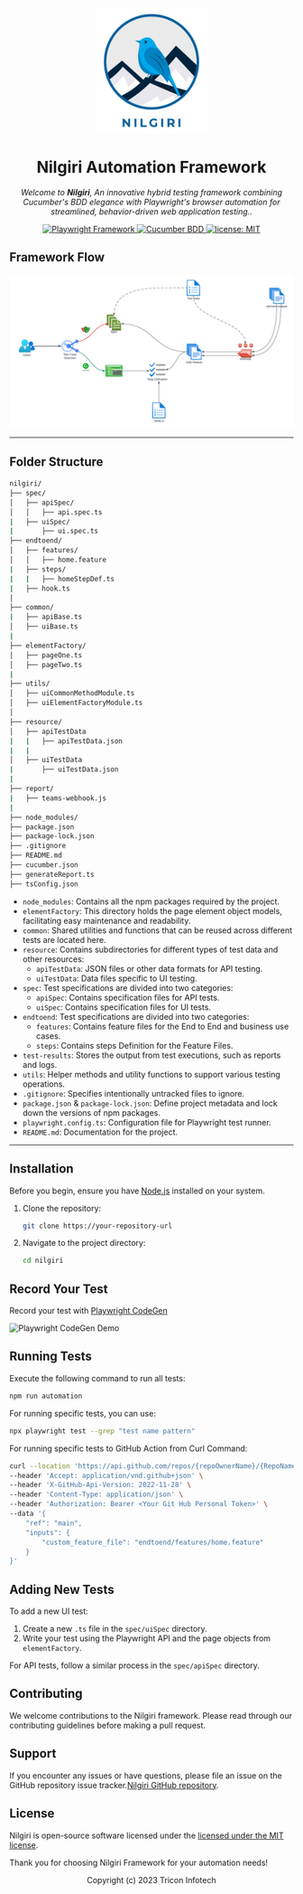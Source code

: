<p align="center">
  <img src="https://raw.githubusercontent.com/triconinfotech/nilgiri/main/files/nilgiri.png" alt="Nilgiri Logo" width="200"/>
</p>
<h1 align="center">Nilgiri Automation Framework</h1>

<p align="center">
    <em>Welcome to <strong>Nilgiri</strong>, An innovative hybrid testing framework combining Cucumber's BDD elegance with Playwright's browser automation for streamlined, behavior-driven web application testing..</em>
</p>

<p align="center">
    <!-- Playwright specific badges -->
    <a href="https://github.com/microsoft/playwright">
        <img src="https://img.shields.io/badge/Playwright-Framework-blue" alt="Playwright Framework">
    </a>
    <a href="https://cucumber.io/">
        <img src="https://img.shields.io/badge/Cucumber-BDD-green.svg" alt="Cucumber BDD">
    </a>
    <a href="https://github.com/animeshkumar29/nilgiri/blob/main/LICENSE.txt">
        <img src="https://img.shields.io/github/license/animeshkumar29/nilgiri" alt="license: MIT">
    </a>
</p>

## Framework Flow

![Nilgiri Framework](https://raw.githubusercontent.com/triconinfotech/nilgiri/main/files/nilgiriFramework.png)

---

## Folder Structure
``` bash
nilgiri/
├── spec/
│   ├── apiSpec/
│   │   ├── api.spec.ts
|   ├── uiSpec/
|       ├── ui.spec.ts
├── endtoend/
│   ├── features/
│   │   ├── home.feature
|   ├── steps/
|   |   ├── homeStepDef.ts
|   ├── hook.ts
│   
├── common/
|   ├── apiBase.ts
│   ├── uiBase.ts
|   
├── elementFactory/
│   ├── pageOne.ts
│   ├── pageTwo.ts
|
├── utils/
│   ├── uiCommonMethodModule.ts
│   ├── uiElementFactoryModule.ts
│   
├── resource/
│   ├── apiTestData
|   |   ├── apiTestData.json
|   |
│   ├── uiTestData
|       ├── uiTestData.json
|
├── report/
|   ├── teams-webhook.js
|
├── node_modules/
├── package.json
├── package-lock.json
├── .gitignore
├── README.md
├── cucumber.json
├── generateReport.ts
├── tsConfig.json
```
- `node_modules`: Contains all the npm packages required by the project.
- `elementFactory`: This directory holds the page element object models, facilitating easy maintenance and readability.
- `common`: Shared utilities and functions that can be reused across different tests are located here.
- `resource`: Contains subdirectories for different types of test data and other resources:
  - `apiTestData`: JSON files or other data formats for API testing.
  - `uiTestData`: Data files specific to UI testing.
- `spec`: Test specifications are divided into two categories:
  - `apiSpec`: Contains specification files for API tests.
  - `uiSpec`: Contains specification files for UI tests.
- `endtoend`: Test specifications are divided into two categories:
  - `features`: Contains feature files for the End to End and business use cases.
  - `steps`: Contains steps Definition for the Feature Files.
- `test-results`: Stores the output from test executions, such as reports and logs.
- `utils`: Helper methods and utility functions to support various testing operations.
- `.gitignore`: Specifies intentionally untracked files to ignore.
- `package.json` & `package-lock.json`: Define project metadata and lock down the versions of npm packages.
- `playwright.config.ts`: Configuration file for Playwright test runner.
- `README.md`: Documentation for the project.


---

## Installation

Before you begin, ensure you have [Node.js](https://nodejs.org/) installed on your system.

1. Clone the repository:
   ```bash
   git clone https://your-repository-url
   ```
2. Navigate to the project directory:
   ```bash
   cd nilgiri
   ```

## Record Your Test

Record your test with [Playwright CodeGen](https://playwright.dev/docs/codegen)

![Playwright CodeGen Demo](https://raw.githubusercontent.com/triconinfotech/nilgiri/main/files/PlaywrightCodeGen.gif)

## Running Tests

Execute the following command to run all tests:
```bash
npm run automation
```

For running specific tests, you can use:
```bash
npx playwright test --grep "test name pattern"
```
For running specific tests to GitHub Action from Curl Command:
```bash
curl --location 'https://api.github.com/repos/{repoOwnerName}/{RepoName}/actions/workflows/automation.yml/dispatches' \
--header 'Accept: application/vnd.github+json' \
--header 'X-GitHub-Api-Version: 2022-11-28' \
--header 'Content-Type: application/json' \
--header 'Authorization: Bearer <Your Git Hub Personal Token>' \
--data '{
    "ref": "main",
    "inputs": {
        "custom_feature_file": "endtoend/features/home.feature"
    }
}'
```
## Adding New Tests

To add a new UI test:
1. Create a new `.ts` file in the `spec/uiSpec` directory.
2. Write your test using the Playwright API and the page objects from `elementFactory`.

For API tests, follow a similar process in the `spec/apiSpec` directory.

## Contributing

We welcome contributions to the Nilgiri framework. Please read through our contributing guidelines before making a pull request.

## Support

If you encounter any issues or have questions, please file an issue on the GitHub repository issue tracker.[Nilgiri GitHub repository](issues/).

## License

Nilgiri is open-source software licensed under the [licensed under the MIT license](LICENSE.txt).

Thank you for choosing Nilgiri Framework for your automation needs!
<p align="center">
    Copyright (c) 2023 Tricon Infotech
</p>
